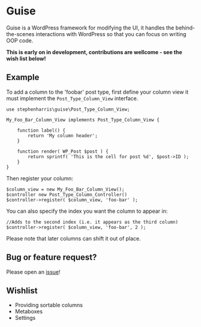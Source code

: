 # Guise

Guise is a WordPress framework for modifying the UI, it handles the behind-the-scenes 
interactions with WordPress so that you can focus on writing OOP code.

**This is early on in development, contributions are wellcome - see the wish list below!**


## Example

To add a column to the 'foobar' post type, first define your column view 
it must implement the `Post_Type_Column_View` interface.

```
use stephenharris\guise\Post_Type_Column_View;

My_Foo_Bar_Column_View implements Post_Type_Column_View {

    function label() {
        return 'My column header';
    }
    
    function render( WP_Post $post ) { 
        return sprintf( 'This is the cell for post %d', $post->ID );
    }
}
```

Then register your column:

```
$column_view = new My_Foo_Bar_Column_View();
$controller new Post_Type_Column_Controller()
$controller->register( $column_view, 'foo-bar' );
```

You can also specify the index you want the column to appear in:

```
//Adds to the second index (i.e. it appears as the third column)
$controller->register( $column_view, 'foo-bar', 2 );
```

Please note that later columns can shift it out of place.


## Bug or feature request?

Please open an [issue](https://github.com/stephenharris/guise/issues)!


## Wishlist
- Providing sortable columns
- Metaboxes
- Settings